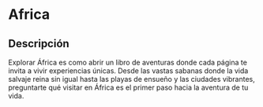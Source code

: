 # Africa

## Descripción
Explorar África es como abrir un libro de aventuras donde cada página te invita a vivir experiencias únicas. Desde las vastas sabanas donde la vida salvaje reina sin igual hasta las playas de ensueño y las ciudades vibrantes, preguntarte qué visitar en África es el primer paso hacia la aventura de tu vida.



